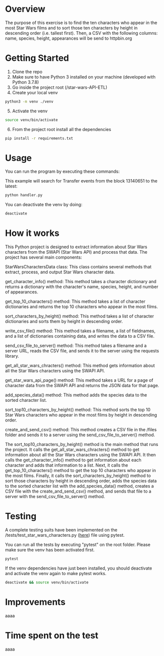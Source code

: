 # Overview
The purpose of this exercise is to find the ten characters who appear in the most Star Wars films and to sort those ten characters by height in descending order (i.e.
tallest first). Then, a CSV with the following columns: name, species, height, appearances will be send to httpbin.org

# Getting Started

1.	Clone the repo
2.  Make sure to have Python 3 installed on your machine (developed with Python 3.7.8)
3.  Go inside the project root (/star-wars-API-ETL)
4.  Create your local venv
```bash
python3 -m venv ./venv
```
5.  Activate the venv
```bash
source venv/bin/activate
```
6.	From the project root install all the dependencies
```bash
pip install -r requirements.txt
```

# Usage

You can run the program by executing these commands:

This example will search for Transfer events from the block 13140651 to the latest:
```bash
python handler.py
```

You can deactivate the venv by doing:
```bash
deactivate
```

# How it works

This Python project is designed to extract information about Star Wars characters from the SWAPI (Star Wars API) and process that data. The project has several main components:

StarWarsCharactersData class: This class contains several methods that extract, process, and output Star Wars character data.

get_character_info() method: This method takes a character dictionary and returns a dictionary with the character's name, species, height, and number of appearances.

get_top_10_characters() method: This method takes a list of character dictionaries and returns the top 10 characters who appear in the most films.

sort_characters_by_height() method: This method takes a list of character dictionaries and sorts them by height in descending order.

write_csv_file() method: This method takes a filename, a list of fieldnames, and a list of dictionaries containing data, and writes the data to a CSV file.

send_csv_file_to_server() method: This method takes a filename and a server URL, reads the CSV file, and sends it to the server using the requests library.

get_all_star_wars_chracters() method: This method gets information about all the Star Wars characters using the SWAPI API.

get_star_wars_api_page() method: This method takes a URL for a page of character data from the SWAPI API and returns the JSON data for that page.

add_species_data() method: This method adds the species data to the sorted character list.

sort_top10_characters_by_height() method: This method sorts the top 10 Star Wars characters who appear in the most films by height in descending order.

create_and_send_csv() method: This method creates a CSV file in the /files folder and sends it to a server using the send_csv_file_to_server() method.

The sort_top10_characters_by_height() method is the main method that runs the project. It calls the get_all_star_wars_chracters() method to get information about all the Star Wars characters using the SWAPI API. It then calls the get_character_info() method to get information about each character and adds that information to a list. Next, it calls the get_top_10_characters() method to get the top 10 characters who appear in the most films. Finally, it calls the sort_characters_by_height() method to sort those characters by height in descending order, adds the species data to the sorted character list with the add_species_data() method, creates a CSV file with the create_and_send_csv() method, and sends that file to a server with the send_csv_file_to_server() method.

# Testing

A complete testing suits have been implemented on the /tests/test_star_wars_characters.py ([here](https://github.com/SkyzoNams/star-wars-API-ETL/tests/test_star_wars_characters.py)) file using pytest.

You can run all the tests by executing "pytest" on the root folder. Please make sure the venv has been activated first.
```bash
pytest
```

If the venv dependencies have just been installed, you should deactivate and activate the venv again to make pytest works.
```bash
deactivate && source venv/bin/activate
```

# Improvements
aaaa

# Time spent on the test
aaaa

